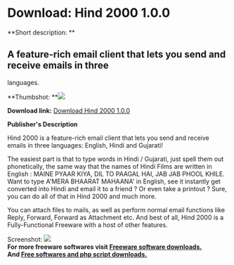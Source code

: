 # Download: Hind 2000 1.0.0

**Short description: **

## A feature-rich email client that lets you send and receive emails in three
languages.

  
**Thumbshot: **![](http://www.freewarefiles.com/screenshot/hind2000_md.gif)   
  
**Download link:** [Download Hind 2000 1.0.0](http://freesoftwares.boysofts.com/Hind_program_18723.html)  
  

**Publisher's Description**  
  

Hind 2000 is a feature-rich email client that lets you send and receive emails
in three languages: English, Hindi and Gujarati!

The easiest part is that to type words in Hindi / Gujarati, just spell them
out phonetically, the same way that the names of Hindi Films are written in
English : MAINE PYAAR KIYA, DIL TO PAAGAL HAI, JAB JAB PHOOL KHILE. Want to
type A'MERA BHAARAT MAHAANA' in English, see it instantly get converted into
Hindi and email it to a friend ? Or even take a printout ? Sure, you can do
all of that in Hind 2000 and much more.

You can attach files to mails, as well as perform normal email functions like
Reply, Forward, Forward as Attachment etc. And best of all, Hind 2000 is a
Fully-Functional Freeware with a host of other features.

  
  
Screenshot: ![](http://www.freewarefiles.com/screenshot/hind2000.gif)  
**For more freeware softwares visit [Freeware software downloads.](http://freesoftwares.boysofts.com/)**   
**And [Free softwares and php script downloads.](http://www.boysofts.com/)**

